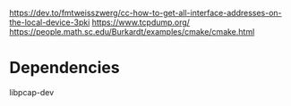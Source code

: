 https://dev.to/fmtweisszwerg/cc-how-to-get-all-interface-addresses-on-the-local-device-3pki
https://www.tcpdump.org/
https://people.math.sc.edu/Burkardt/examples/cmake/cmake.html

# Dependencies
libpcap-dev